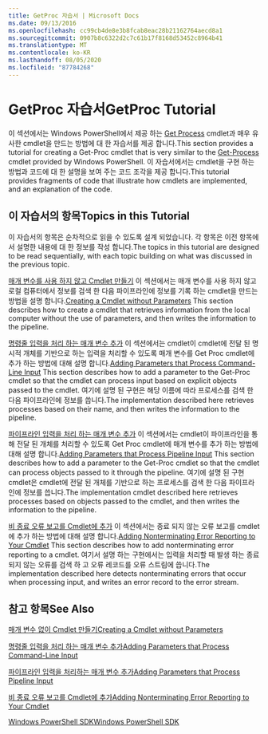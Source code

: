 ```yaml
---
title: GetProc 자습서 | Microsoft Docs
ms.date: 09/13/2016
ms.openlocfilehash: cc99cb4de8e3b8fcab8eac28b21162764aecd8a1
ms.sourcegitcommit: 0907b8c6322d2c7c61b17f8168d53452c8964b41
ms.translationtype: MT
ms.contentlocale: ko-KR
ms.lasthandoff: 08/05/2020
ms.locfileid: "87784268"
---
```

# <a name="getproc-tutorial"></a><span data-ttu-id="7da65-102">GetProc 자습서</span><span class="sxs-lookup"><span data-stu-id="7da65-102">GetProc Tutorial</span></span>

<span data-ttu-id="7da65-103">이 섹션에서는 Windows PowerShell에서 제공 하는 [Get Process](/powershell/module/Microsoft.PowerShell.Management/Get-Process) cmdlet과 매우 유사한 cmdlet을 만드는 방법에 대 한 자습서를 제공 합니다.</span><span class="sxs-lookup"><span data-stu-id="7da65-103">This section provides a tutorial for creating a Get-Proc cmdlet that is very similar to the [Get-Process](/powershell/module/Microsoft.PowerShell.Management/Get-Process) cmdlet provided by Windows PowerShell.</span></span> <span data-ttu-id="7da65-104">이 자습서에서는 cmdlet을 구현 하는 방법과 코드에 대 한 설명을 보여 주는 코드 조각을 제공 합니다.</span><span class="sxs-lookup"><span data-stu-id="7da65-104">This tutorial provides fragments of code that illustrate how cmdlets are implemented, and an explanation of the code.</span></span>

## <a name="topics-in-this-tutorial"></a><span data-ttu-id="7da65-105">이 자습서의 항목</span><span class="sxs-lookup"><span data-stu-id="7da65-105">Topics in this Tutorial</span></span>

<span data-ttu-id="7da65-106">이 자습서의 항목은 순차적으로 읽을 수 있도록 설계 되었습니다. 각 항목은 이전 항목에서 설명한 내용에 대 한 정보를 작성 합니다.</span><span class="sxs-lookup"><span data-stu-id="7da65-106">The topics in this tutorial are designed to be read sequentially, with each topic building on what was discussed in the previous topic.</span></span>

<span data-ttu-id="7da65-107">[매개 변수를 사용 하지 않고 Cmdlet 만들기](./creating-a-cmdlet-without-parameters.md) 이 섹션에서는 매개 변수를 사용 하지 않고 로컬 컴퓨터에서 정보를 검색 한 다음 파이프라인에 정보를 기록 하는 cmdlet을 만드는 방법을 설명 합니다.</span><span class="sxs-lookup"><span data-stu-id="7da65-107">[Creating a Cmdlet without Parameters](./creating-a-cmdlet-without-parameters.md) This section describes how to create a cmdlet that retrieves information from the local computer without the use of parameters, and then writes the information to the pipeline.</span></span>

<span data-ttu-id="7da65-108">[명령줄 입력을 처리 하는 매개 변수 추가](./adding-parameters-that-process-command-line-input.md) 이 섹션에서는 cmdlet이 cmdlet에 전달 된 명시적 개체를 기반으로 하는 입력을 처리할 수 있도록 매개 변수를 Get Proc cmdlet에 추가 하는 방법에 대해 설명 합니다.</span><span class="sxs-lookup"><span data-stu-id="7da65-108">[Adding Parameters that Process Command-Line Input](./adding-parameters-that-process-command-line-input.md) This section describes how to add a parameter to the Get-Proc cmdlet so that the cmdlet can process input based on explicit objects passed to the cmdlet.</span></span> <span data-ttu-id="7da65-109">여기에 설명 된 구현은 해당 이름에 따라 프로세스를 검색 한 다음 파이프라인에 정보를 씁니다.</span><span class="sxs-lookup"><span data-stu-id="7da65-109">The implementation described here retrieves processes based on their name, and then writes the information to the pipeline.</span></span>

<span data-ttu-id="7da65-110">[파이프라인 입력을 처리 하는 매개 변수 추가](./adding-parameters-that-process-pipeline-input.md) 이 섹션에서는 cmdlet이 파이프라인을 통해 전달 된 개체를 처리할 수 있도록 Get Proc cmdlet에 매개 변수를 추가 하는 방법에 대해 설명 합니다.</span><span class="sxs-lookup"><span data-stu-id="7da65-110">[Adding Parameters that Process Pipeline Input](./adding-parameters-that-process-pipeline-input.md) This section describes how to add a parameter to the Get-Proc cmdlet so that the cmdlet can process objects passed to it through the pipeline.</span></span> <span data-ttu-id="7da65-111">여기에 설명 된 구현 cmdlet은 cmdlet에 전달 된 개체를 기반으로 하는 프로세스를 검색 한 다음 파이프라인에 정보를 씁니다.</span><span class="sxs-lookup"><span data-stu-id="7da65-111">The implementation cmdlet described here retrieves processes based on objects passed to the cmdlet, and then writes the information to the pipeline.</span></span>

<span data-ttu-id="7da65-112">[비 종료 오류 보고를 Cmdlet에 추가](./adding-non-terminating-error-reporting-to-your-cmdlet.md) 이 섹션에서는 종료 되지 않는 오류 보고를 cmdlet에 추가 하는 방법에 대해 설명 합니다.</span><span class="sxs-lookup"><span data-stu-id="7da65-112">[Adding Nonterminating Error Reporting to Your Cmdlet](./adding-non-terminating-error-reporting-to-your-cmdlet.md) This section describes how to add nonterminating error reporting to a cmdlet.</span></span> <span data-ttu-id="7da65-113">여기서 설명 하는 구현에서는 입력을 처리할 때 발생 하는 종료 되지 않는 오류를 검색 하 고 오류 레코드를 오류 스트림에 씁니다.</span><span class="sxs-lookup"><span data-stu-id="7da65-113">The implementation described here detects nonterminating errors that occur when processing input, and writes an error record to the error stream.</span></span>

## <a name="see-also"></a><span data-ttu-id="7da65-114">참고 항목</span><span class="sxs-lookup"><span data-stu-id="7da65-114">See Also</span></span>

[<span data-ttu-id="7da65-115">매개 변수 없이 Cmdlet 만들기</span><span class="sxs-lookup"><span data-stu-id="7da65-115">Creating a Cmdlet without Parameters</span></span>](./creating-a-cmdlet-without-parameters.md)

[<span data-ttu-id="7da65-116">명령줄 입력을 처리 하는 매개 변수 추가</span><span class="sxs-lookup"><span data-stu-id="7da65-116">Adding Parameters that Process Command-Line Input</span></span>](./adding-parameters-that-process-command-line-input.md)

[<span data-ttu-id="7da65-117">파이프라인 입력을 처리하는 매개 변수 추가</span><span class="sxs-lookup"><span data-stu-id="7da65-117">Adding Parameters that Process Pipeline Input</span></span>](./adding-parameters-that-process-pipeline-input.md)

[<span data-ttu-id="7da65-118">비 종료 오류 보고를 Cmdlet에 추가</span><span class="sxs-lookup"><span data-stu-id="7da65-118">Adding Nonterminating Error Reporting to Your Cmdlet</span></span>](./adding-non-terminating-error-reporting-to-your-cmdlet.md)

[<span data-ttu-id="7da65-119">Windows PowerShell SDK</span><span class="sxs-lookup"><span data-stu-id="7da65-119">Windows PowerShell SDK</span></span>](../windows-powershell-reference.md)
